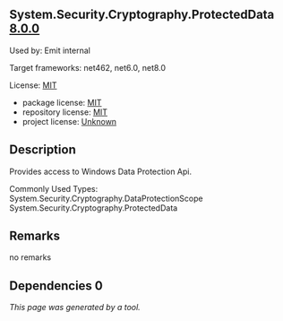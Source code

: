 System.Security.Cryptography.ProtectedData [8.0.0](https://www.nuget.org/packages/System.Security.Cryptography.ProtectedData/8.0.0)
--------------------

Used by: Emit internal

Target frameworks: net462, net6.0, net8.0

License: [MIT](../../../../licenses/mit) 

- package license: [MIT](https://licenses.nuget.org/MIT) 
- repository license: [MIT](https://github.com/dotnet/runtime) 
- project license: [Unknown](https://dot.net/) 

Description
-----------
Provides access to Windows Data Protection Api.

Commonly Used Types:
System.Security.Cryptography.DataProtectionScope
System.Security.Cryptography.ProtectedData

Remarks
-----------
no remarks


Dependencies 0
-----------


*This page was generated by a tool.*